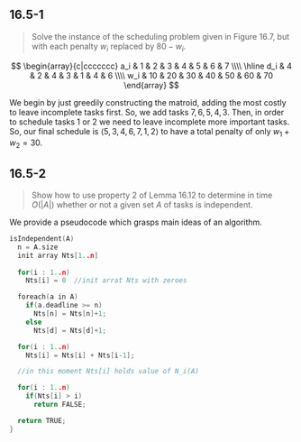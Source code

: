 ## 16.5-1

> Solve the instance of the scheduling problem given in Figure 16.7, but with each penalty $w_i$ replaced by $80 - w_i$.

$$
\begin{array}{c|ccccccc}
a_i &  1 &  2 &  3 &  4 &  5 &  6 &  7 \\\\
\hline
d_i &  4 &  2 &  4 &  3 &  1 &  4 &  6 \\\\
w_i & 10 & 20 & 30 & 40 & 50 & 60 & 70
\end{array}
$$

We begin by just greedily constructing the matroid, adding the most costly to leave incomplete tasks first. So, we add tasks $7, 6, 5, 4, 3$. Then, in order to schedule tasks $1$ or $2$ we need to leave incomplete more important tasks. So, our final schedule is $\langle 5, 3, 4, 6, 7, 1, 2 \rangle$ to have a total penalty of only $w_1 + w_2 = 30$.

## 16.5-2

> Show how to use property 2 of Lemma 16.12 to determine in time $O(|A|)$ whether or not a given set $A$ of tasks is independent.

We provide a pseudocode which grasps main ideas of an algorithm.

```cpp
isIndependent(A)
  n = A.size 
  init array Nts[1..n]
  
  for(i : 1..n)
    Nts[i] = 0  //init arrat Nts with zeroes

  foreach(a in A)
    if(a.deadline >= n)
      Nts[n] = Nts[n]+1;
    else
      Nts[d] = Nts[d]+1;

  for(i : 1..n)
    Nts[i] = Nts[i] + Nts[i-1];

  //in this moment Nts[i] holds value of N_i(A)

  for(i : 1..n)
    if(Nts[i] > i) 
      return FALSE;

  return TRUE;
}
```
